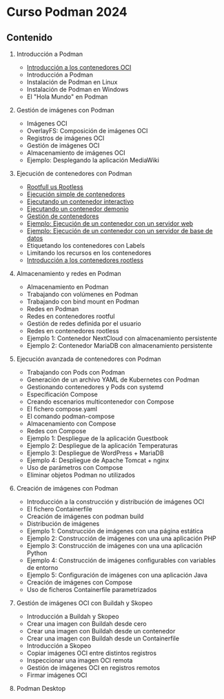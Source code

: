 # Curso Podman 2024

## Contenido

1. Introducción a Podman    
    * [Introducción a los contenedores OCI](contenido/modulo1/contenedores.md)
    * Introducción a Podman
    * Instalación de Podman en Linux
    * Instalación de Podman en Windows
    * El "Hola Mundo" en Podman
2. Gestión de imágenes con Podman
    * Imágenes OCI
    * OverlayFS: Composición de imágenes OCI
    * Registros de imágenes OCI
    * Gestión de imágenes OCI
    * Almacenamiento de imágenes OCI
    * Ejemplo: Desplegando la aplicación MediaWiki
3. Ejecución de contenedores con Podman
    * [Rootfull us Rootless](contenido/modulo3/introduccion.md)
    * [Ejecución simple de contenedores](contenido/modulo3/contenedor.md)
    * [Ejecutando un contenedor interactivo](contenido/modulo3/interactivo.md)
    * [Ejecutando un contenedor demonio](contenido/modulo3/demonio.md)
    * [Gestión de contenedores](contenido/modulo3/gestion.md)
    * [Ejemplo: Ejecución de un contenedor con un servidor web](contenido/modulo3/web.md)
    * [Ejemplo: Ejecución de un contenedor con un servidor de base de datos](contenido/modulo3/mariadb.md)
    * Etiquetando los contenedores con Labels
    * Limitando los recursos en los contenedores
    * [Introducción a los contenedores rootless](contenido/modulo3/rootless.md)
4. Almacenamiento y redes en Podman
    * Almacenamiento en Podman
    * Trabajando con volúmenes en Podman
    * Trabajando con bind mount en Podman
    * Redes en Podman
    * Redes en contenedores rootful
    * Gestión de redes definida por el usuario
    * Redes en contenedores rootless
    * Ejemplo 1: Contenedor NextCloud con almacenamiento persistente
    * Ejemplo 2: Contenedor MariaDB con almacenamiento persistente    

5. Ejecución avanzada de contenedores con Podman
    * Trabajando con Pods con Podman
    * Generación de un archivo YAML de Kubernetes con Podman
    * Gestionando contenedores y Pods con systemd
    * Especificación Compose
    * Creando escenarios multicontenedor con Compose
    * El fichero compose.yaml
    * El comando podman-compose
    * Almacenamiento con Compose
    * Redes con Compose
    * Ejemplo 1: Despliegue de la aplicación Guestbook
    * Ejemplo 2: Despliegue de la aplicación Temperaturas
    * Ejemplo 3: Despliegue de WordPress + MariaDB
    * Ejemplo 4: Despliegue de Apache Tomcat + nginx
    * Uso de parámetros con Compose
    * Eliminar objetos Podman no utilizados

6. Creación de imágenes con Podman
    * Introducción a la construcción y distribución de imágenes OCI
    * El fichero Containerfile 
    * Creación de imágenes con podman build
    * Distribución de imágenes
    * Ejemplo 1: Construcción de imágenes con una página estática
    * Ejemplo 2: Construcción de imágenes con una una aplicación PHP
    * Ejemplo 3: Construcción de imágenes con una una aplicación Python
    * Ejemplo 4: Construcción de imágenes configurables con variables de entorno
    * Ejemplo 5: Configuración de imágenes con una aplicación Java
    * Creación de imágenes con Compose
    * Uso de ficheros Containerfile parametrizados
    
7. Gestión de imágenes OCI con Buildah y Skopeo
    * Introducción a Buildah y Skopeo
    * Crear una imagen con Buildah desde cero
    * Crear una imagen con Buildah desde un contenedor
    * Crear una imagen con Buildah desde un Containerfile
    * Introducción a Skopeo
    * Copiar imágenes OCI entre distintos registros
    * Inspeccionar una imagen OCI remota 
    * Gestión de imágenes OCI en registros remotos
    * Firmar imágenes OCI 

8. Podman Desktop